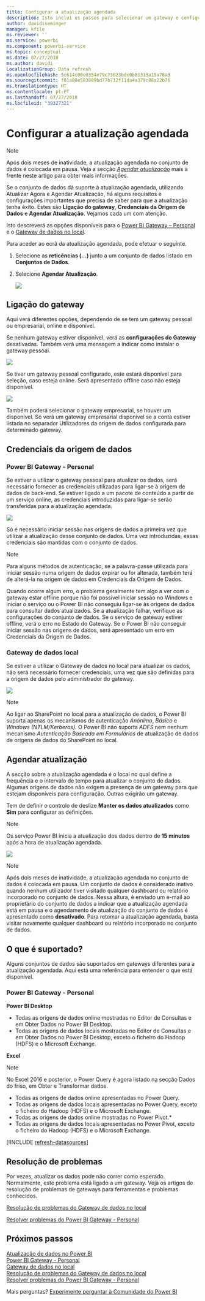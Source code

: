 ```yaml
---
title: Configurar a atualização agendada
description: Isto inclui os passos para selecionar um gateway e configurar a atualização agendada.
author: davidiseminger
manager: kfile
ms.reviewer: ''
ms.service: powerbi
ms.component: powerbi-service
ms.topic: conceptual
ms.date: 07/27/2018
ms.author: davidi
LocalizationGroup: Data refresh
ms.openlocfilehash: 5c614c00c0354e79c73023bdc0b81313a19a78a3
ms.sourcegitcommit: f01a88e583889bd77b712f11da4a379c88a22b76
ms.translationtype: HT
ms.contentlocale: pt-PT
ms.lasthandoff: 07/27/2018
ms.locfileid: "39327321"
---
```

# <a name="configuring-scheduled-refresh"></a>Configurar a atualização agendada

>[!NOTE]
>Após dois meses de inatividade, a atualização agendada no conjunto de dados é colocada em pausa. Veja a secção [*Agendar atualização*](#schedule-refresh) mais à frente neste artigo para obter mais informações.
> 
> 

Se o conjunto de dados dá suporte à atualização agendada, utilizando Atualizar Agora e Agendar Atualização, há alguns requisitos e configurações importantes que precisa de saber para que a atualização tenha êxito. Estes são **Ligação do gateway**, **Credenciais da Origem de Dados** e **Agendar Atualização**. Vejamos cada um com atenção.

Isto descreverá as opções disponíveis para o [Power BI Gateway – Personal](service-gateway-personal-mode.md) e o [Gateway de dados no local](service-gateway-onprem.md).

Para aceder ao ecrã da atualização agendada, pode efetuar o seguinte.

1. Selecione as **reticências (...)** junto a um conjunto de dados listado em **Conjuntos de Dados**.
2. Selecione **Agendar Atualização**.
   
    ![](media/refresh-scheduled-refresh/dataset-menu.png)

## <a name="gateway-connection"></a>Ligação do gateway
Aqui verá diferentes opções, dependendo de se tem um gateway pessoal ou empresarial, online e disponível.

Se nenhum gateway estiver disponível, verá as **configurações do Gateway** desativadas. Também verá uma mensagem a indicar como instalar o gateway pessoal.

![](media/refresh-scheduled-refresh/gateway-not-configured.png)

Se tiver um gateway pessoal configurado, este estará disponível para seleção, caso esteja online. Será apresentado offline caso não esteja disponível.

![](media/refresh-scheduled-refresh/gateway-connection.png)

Também poderá selecionar o gateway empresarial, se houver um disponível. Só verá um gateway empresarial disponível se a conta estiver listada no separador Utilizadores da origem de dados configurada para determinado gateway.

## <a name="data-source-credentials"></a>Credenciais da origem de dados
### <a name="power-bi-gateway---personal"></a>Power BI Gateway - Personal
Se estiver a utilizar o gateway pessoal para atualizar os dados, será necessário fornecer as credenciais utilizadas para ligar-se à origem de dados de back-end. Se estiver ligado a um pacote de conteúdo a partir de um serviço online, as credenciais introduzidas para ligar-se serão transferidas para a atualização agendada.

![](media/refresh-scheduled-refresh/data-source-credentials-pgw.png)

Só é necessário iniciar sessão nas origens de dados a primeira vez que utilizar a atualização desse conjunto de dados. Uma vez introduzidas, essas credenciais são mantidas com o conjunto de dados.

> [!NOTE]
> Para alguns métodos de autenticação, se a palavra-passe utilizada para iniciar sessão numa origem de dados expirar ou for alterada, também terá de alterá-la na origem de dados em Credenciais da Origem de Dados.
> 
> 

Quando ocorre algum erro, o problema geralmente tem algo a ver com o gateway estar offline porque não foi possível iniciar sessão no Windows e iniciar o serviço ou o Power BI não conseguiu ligar-se às origens de dados para consultar dados atualizados. Se a atualização falhar, verifique as configurações do conjunto de dados. Se o serviço de gateway estiver offline, verá o erro no Estado do Gateway. Se o Power BI não conseguir iniciar sessão nas origens de dados, será apresentado um erro em Credenciais da Origem de Dados.

### <a name="on-premises-data-gateway"></a>Gateway de dados local
Se estiver a utilizar o Gateway de dados no local para atualizar os dados, não será necessário fornecer credenciais, uma vez que são definidas para a origem de dados pelo administrador do gateway.

![](media/refresh-scheduled-refresh/data-source-credentials-egw.png)

> [!NOTE]
> Ao ligar ao SharePoint no local para a atualização de dados, o Power BI suporta apenas os mecanismos de autenticação *Anónimo*, *Básico* e *Windows (NTLM/Kerberos)*. O Power BI não suporta *ADFS* nem nenhum mecanismo *Autenticação Baseada em Formulários* de atualização de dados de origens de dados do SharePoint no local.
> 
> 

## <a name="schedule-refresh"></a>Agendar atualização
A secção sobre a atualização agendada é o local no qual define a frequência e o intervalo de tempo para atualizar o conjunto de dados. Algumas origens de dados não exigem a presença de um gateway para que estejam disponíveis para configuração. Outras exigirão um gateway.

Tem de definir o controlo de deslize **Manter os dados atualizados** como **Sim** para configurar as definições.

> [!NOTE]
> Os serviço Power BI inicia a atualização dos dados dentro de **15 minutos** após a hora de atualização agendada.
> 
> 

![](media/refresh-scheduled-refresh/scheduled-refresh.png)

> [!NOTE]
> Após dois meses de inatividade, a atualização agendada no conjunto de dados é colocada em pausa. Um conjunto de dados é considerado inativo quando nenhum utilizador tiver visitado qualquer dashboard ou relatório incorporado no conjunto de dados. Nessa altura, é enviado um e-mail ao proprietário do conjunto de dados a indicar que a atualização agendada está em pausa e o agendamento de atualização do conjunto de dados é apresentado como **desativado**. Para retomar a atualização agendada, basta visitar novamente qualquer dashboard ou relatório incorporado no conjunto de dados.
> 
> 

## <a name="whats-supported"></a>O que é suportado?
Alguns conjuntos de dados são suportados em gateways diferentes para a atualização agendada. Aqui está uma referência para entender o que está disponível.

### <a name="power-bi-gateway---personal"></a>Power BI Gateway - Personal
**Power BI Desktop**

* Todas as origens de dados online mostradas no Editor de Consultas e em Obter Dados no Power BI Desktop.
* Todas as origens de dados locais mostradas no Editor de Consultas e em Obter Dados no Power BI Desktop, exceto o ficheiro do Hadoop (HDFS) e o Microsoft Exchange.

**Excel**

> [!NOTE]
> No Excel 2016 e posterior, o Power Query é agora listado na secção Dados do friso, em Obter e Transformar dados.
> 
> 

* Todas as origens de dados online apresentadas no Power Query.
* Todas as origens de dados locais apresentadas no Power Query, exceto o ficheiro do Hadoop (HDFS) e o Microsoft Exchange.
* Todas as origens de dados online mostradas no Power Pivot.\*
* Todas as origens de dados locais apresentadas no Power Pivot, exceto o ficheiro do Hadoop (HDFS) e o Microsoft Exchange.

<!-- Refresh Data sources-->
[!INCLUDE [refresh-datasources](./includes/refresh-datasources.md)]

## <a name="troubleshooting"></a>Resolução de problemas
Por vezes, atualizar os dados pode não correr como esperado. Normalmente, este problema está ligado a um gateway. Veja os artigos de resolução de problemas de gateways para ferramentas e problemas conhecidos.

[Resolução de problemas do Gateway de dados no local](service-gateway-onprem-tshoot.md)

[Resolver problemas do Power BI Gateway - Personal](service-admin-troubleshooting-power-bi-personal-gateway.md)

## <a name="next-steps"></a>Próximos passos
[Atualização de dados no Power BI](refresh-data.md)  
[Power BI Gateway - Personal](service-gateway-personal-mode.md)  
[Gateway de dados no local](service-gateway-onprem.md)  
[Resolução de problemas do Gateway de dados no local](service-gateway-onprem-tshoot.md)  
[Resolver problemas do Power BI Gateway - Personal](service-admin-troubleshooting-power-bi-personal-gateway.md)  

Mais perguntas? [Experimente perguntar à Comunidade do Power BI](http://community.powerbi.com/)

